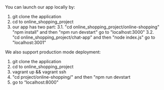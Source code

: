 You can launch our app locally by:
1. git clone the application
2. cd to online_shopping_project
3. our app has two part:
	3.1. "cd online_shopping_project/online-shopping" 
		 "npm install" and then "npm run devstart"
		 go to "localhost:3000"
	3.2. "cd online_shopping_project/chat-app" and then "node index.js"
		 go to "localhost:3001"

We also support production mode deployment:
1. git clone the application
2. cd to online_shopping_project
3. vagrant up && vagrant ssh
4. "cd project/online-shopping/" and then "npm run devstart
5. go to “localhost:8000"
